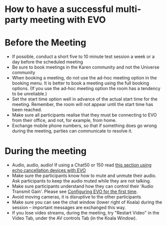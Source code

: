 # How to have a successful multi-party meeting with EVO

# Before the Meeting

- If possible, conduct a short five to 10 minute test session a week or a day before the scheduled meeting
- Be sure to book meetings in the Karen community and not the Universe community
- When booking a meeting, do not use the ad-hoc meeting option in the booking menu.  It is better to book a meeting using the full booking options.  (If you use the ad-hoc meeting option the room has a tendency to be unreliable.)
- Set the start time option well in advance of the actual start time for the meeting.  Remember, the room will not appear until the start time has been reached.
- Make sure all participants realise that they must be connecting to EVO from their office, and not, for example, from home.
- Exchange mobile phone numbers, so that if something does go wrong during the meeting, parties can communicate to resolve it.

# During the meeting

- Audio, audio, audio! If using a Chat50 or 150 read [this section using echo cancellation devices with EVO](known-issues-with-evo.md)
- Make sure the participants know how to mute and unmute their audio.  Ask participants to keep the audio muted while they are not talking.
- Make sure participants understand how they can control their 'Audio Transmit Gain'.  Please see [Configuring EVO for the first time](configuring-evo-for-the-first-time.md).
- Avoid moving cameras, it is disruptive to the other participants
- Make sure you can see the chat window (lower right of Koala) during the session – important messages are exchanged this way.
- If you lose video streams, during the meeting, try "Restart Video" in the Video Tab, under the AV controls Tab (in the Koala Window).

